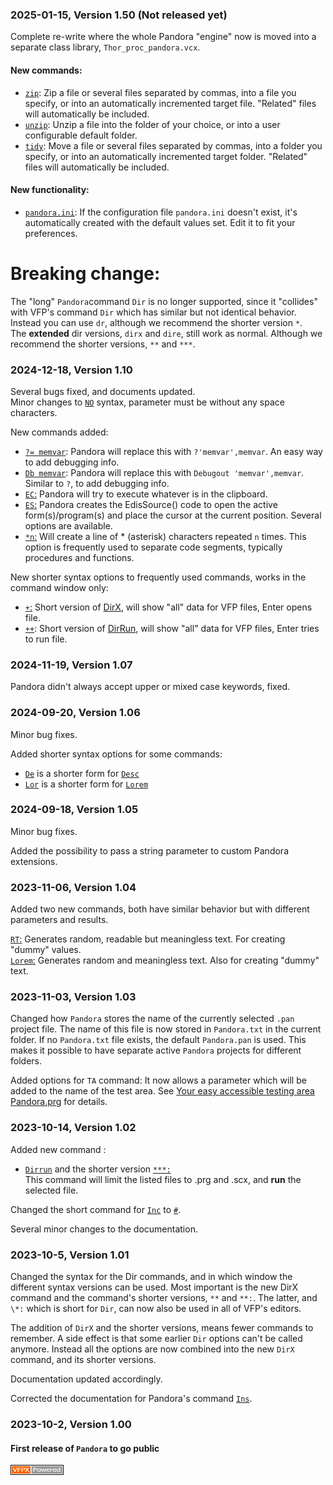 ### 2025-01-15, Version 1.50 (Not released yet)

Complete re-write where the whole Pandora "engine" now is moved into a separate class library, `Thor_proc_pandora.vcx`.  

####  New commands: 
* [`zip`](documents/panzip.md): Zip a file or several files separated by commas, into a file you specify, or into an automatically incremented target file. "Related" files will automatically be included.
* [`unzip`](documents/panunzip.md): Unzip a file into the folder of your choice, or into a user configurable default folder.
* [`tidy`](documents/pantidy.md): Move a file or several files separated by commas, into a folder you specify, or into an automatically incremented target folder. "Related" files will automatically be included.

#### New functionality:
* [`pandora.ini`](documents/panconfig.md): If the configuration file `pandora.ini` doesn't exist, it's automatically created with the default values set. Edit it to fit your preferences.

# Breaking change:
The "long" `Pandora`command `Dir` is no longer supported, since it "collides" with VFP's command `Dir` which has similar but not identical behavior. Instead you can use `dr`, although we recommend the shorter version `*`.  
The **extended** dir versions, `dirx` and `dire`, still work as normal. Although we recommend the shorter versions, `**` and `***`.  

### 2024-12-18, Version 1.10

Several bugs fixed, and documents updated.  
Minor changes to [`NO`](documents/panno.md) syntax, parameter must be without any space characters.

New commands added: 
* [`?= memvar`](documents/pandb.md): Pandora will replace this with `?'memvar',memvar`. An easy way to add debugging info.
* [`Db memvar`](documents/pandb.md): Pandora will replace this with `Debugout 'memvar',memvar`. Similar to `?`, to add debugging info.     
* [ `EC`:](documents/panec.md) Pandora will try to execute whatever is in the clipboard.  
* [ `ES`:](documents/panes.md) Pandora creates the EdisSource() code to open the active form(s)/program(s) and place the cursor at the current position. Several options are available.
* [`*n`:](documents/pancomm.md) Will create a line of * (asterisk) characters repeated `n` times. This option is frequently used to separate code segments, typically procedures and functions.

New shorter syntax options to frequently used commands, works in the command window only:
* [`+`:](documents/pandir.md#dirc) Short version of [DirX](documents/pandir.md#dirc), will show "all" data for VFP files, Enter opens file.
* [`++`](documents/pandir.md#dirx): Short version of [DirRun](documents/pandir.md#dirx), will show "all" data for VFP files, Enter tries to run file. 

### 2024-11-19, Version 1.07

Pandora didn't always accept upper or mixed case keywords, fixed.


### 2024-09-20, Version 1.06

Minor bug fixes.  

Added shorter syntax options for some commands:  
* [`De`](documents/pandesc.md) is a shorter form for [`Desc`](documents/pandesc.md)
* [`Lor`](documents/panrt.md) is a shorter form for [`Lorem`](documents/panrt.md)

### 2024-09-18, Version 1.05

Minor bug fixes.  

Added the possibility to pass a string parameter to custom Pandora extensions. 

### 2023-11-06, Version 1.04

Added two new commands, both have similar behavior but with different parameters and results.

[`RT`:](documents/panrt.md) Generates random, readable but meaningless text. For creating "dummy" values.  
[`Lorem`:](documents/panrt.md) Generates random and meaningless text. Also for creating "dummy" text.

### 2023-11-03, Version 1.03

Changed how `Pandora` stores the name of the currently selected `.pan` project file. The name of this file is now stored in `Pandora.txt` in the current folder. If no `Pandora.txt` file exists, the default `Pandora.pan` is used. This makes it possible to have separate active `Pandora` projects for different folders.

Added options for `TA` command: It now allows a parameter which will be added to the name of the test area. See [Your easy accessible testing area Pandora.prg](documents/panta.md) for details.

### 2023-10-14, Version 1.02 ###

Added new command :
* [`Dirrun`](documents/pandir.md#dirx) and the shorter version [`***:`](documents/pandir.md#dirx)  
This command will limit the listed files to .prg and .scx, and **run** the selected file.  

Changed the short command for [`Inc`](documents/paninc.md) to [`#`](documents/paninc.md).

Several minor changes to the documentation.

### 2023-10-5, Version 1.01 ###

Changed the syntax for the Dir commands, and in which window the different syntax versions can be used.
Most important is the new DirX command and the command's shorter versions,
`**` and `**:`. The latter, and `\*:` which is short for `Dir`,  can now also be used in all of VFP's editors.  

The addition of `DirX` and the shorter versions, means fewer commands to remember. A side effect is that some earlier `Dir` options can't be called anymore. Instead all the options are now combined into the new `DirX` command, and its shorter versions.

Documentation updated accordingly.

Corrected the documentation for Pandora's command [`Ins`](documents/panins.md).

### 2023-10-2, Version 1.00 ###

#### First release of `Pandora` to go public

![Picture](./documents/Images/vfpxpoweredby_alternative.gif)
